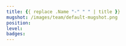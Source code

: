 ```yaml
---
title: {{ replace .Name "-" " " | title }}
mugshot: /images/team/default-mugshot.png
position:
level:
badges:
---
```

